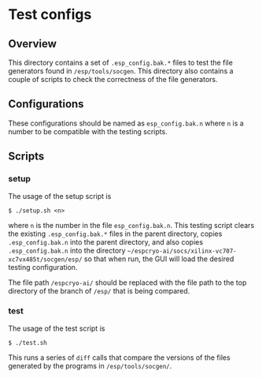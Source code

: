 # Test configs

## Overview

This directory contains a set of `.esp_config.bak.*` files to test the file generators found in `/esp/tools/socgen`. This directory also contains a couple of scripts to check the correctness of the file generators.

## Configurations

These configurations should be named as `esp_config.bak.n` where `n` is a number to be compatible with the testing scripts.

## Scripts

### setup

The usage of the setup script is
```
$ ./setup.sh <n>
```
where `n` is the number in the file `esp_config.bak.n`. This testing script clears the existing `.esp_config.bak.*` files in the parent directory, copies `.esp_config.bak.n` into the parent directory, and also copies `.esp_config.bak.n` into the directory `~/espcryo-ai/socs/xilinx-vc707-xc7vx485t/socgen/esp/` so that when run, the GUI will load the desired testing configuration.

The file path `/espcryo-ai/` should be replaced with the file path to the top directory of the branch of `/esp/` that is being compared.

### test

The usage of the test script is
```
$ ./test.sh
```
This runs a series of `diff` calls that compare the versions of the files generated by the programs in `/esp/tools/socgen/`.
